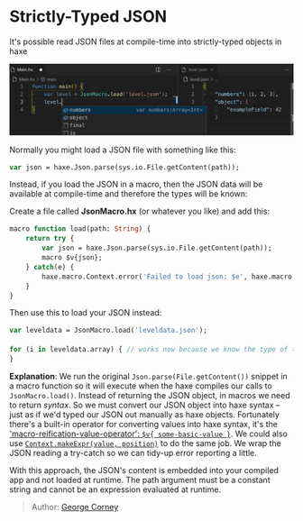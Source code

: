 [tags]: / "macro,json,expression-macro,configuration"

# Strictly-Typed JSON

It's possible read JSON files at compile-time into strictly-typed objects in haxe

<img src="assets/haxe-json-macro.png" />

Normally you might load a JSON file with something like this:
```haxe
var json = haxe.Json.parse(sys.io.File.getContent(path));
```

Instead, if you load the JSON in a macro, then the JSON data will be available at compile-time and therefore the types will be known:

Create a file called **JsonMacro.hx** (or whatever you like) and add this:
```haxe
macro function load(path: String) {
	return try {
		var json = haxe.Json.parse(sys.io.File.getContent(path));
		macro $v{json};
	} catch(e) {
		haxe.macro.Context.error('Failed to load json: $e', haxe.macro.Context.currentPos());
	}
}
```

Then use this to load your JSON instead:

```haxe
var leveldata = JsonMacro.load('leveldata.json');

for (i in leveldata.array) { // works now because we know the type of the leveldata object
}
```

**Explanation**: We run the original `Json.parse(File.getContent())` snippet in a macro function so it will execute when the haxe compiles our calls to `JsonMacro.load()`. Instead of returning the JSON object, in macros we need to return _syntax_. So we must convert our JSON object into haxe syntax – just as if we'd typed our JSON out manually as haxe objects. Fortunately there's a built-in operator for converting values into haxe syntax, it's the ['macro-reification-value-operator': `$v{ some-basic-value }`](https://haxe.org/manual/macro-reification-expression.html). We could also use [`Context.makeExpr(value, position)`](https://api.haxe.org/haxe/macro/Context.html#makeExpr) to do the same job. We wrap the JSON reading a try-catch so we can tidy-up error reporting a little.

With this approach, the JSON's content is embedded into your compiled app and not loaded at runtime. The path argument must be a constant string and cannot be an expression evaluated at runtime.

> Author: [George Corney](https://github.com/haxiomic)